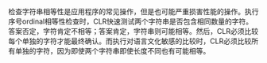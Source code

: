 检查字符串相等性是应用程序的常见操作，但是也可能严重损害性能的操作。执行序号ordinal相等性检查时，CLR快速测试两个字符串是否包含相同数量的字符。答案否定，字符肯定不相等；答案肯定，字符串则可能相等。然后，CLR必须比较每个单独的字符才能最终确认。而执行对语言文化敏感的比较时，CLR必须比较所有单独的字符，因为即使两个字符串即使长度不同也有可能相等。